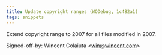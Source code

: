 ```yaml
---
title: Update copyright ranges (WODebug, 1c482a1)
tags: snippets
---
```


Extend copyright range to 2007 for all files modified in 2007.

Signed-off-by: Wincent Colaiuta &lt;win@wincent.com&gt;
